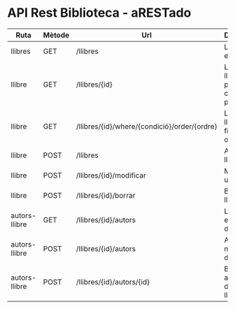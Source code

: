 # API Rest Biblioteca - aRESTado

| Ruta | Mètode | Url | Descripció | Responsable |
|--|--|--|--|--|
| llibres | GET | /llibres | Llegir tots els llibres | AYOUB | 
| llibre | GET | /llibres/{id} | Llegir un llibre a partir de la clau primària | Miguel |
| llibre | GET | /llibres/{id}/where/{condició}/order/{ordre} | Llegir un llibre amb filtres i ordenació | Amador |
| llibre | POST | /llibres | Alta d’un llibre. | X |
| llibre | POST | /llibres/{id}/modificar | Modificar un llibre | X |
| llibre | POST | /llibres/{id}/borrar | Borrar un llibre | X |
| autors-llibre | GET | /llibres/{id}/autors | Llegir tots els autors d’un llibre. | X |
| autors-llibre | POST | /llibres/{id}/autors | Alta d’un nou autor d’un llibre | X |
| autors-llibre | POST | /llibres/{id}/autors/{id} | Baixa d’un autor d’un determinat llibre | X |
